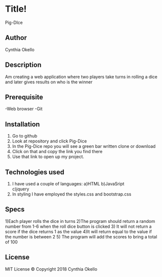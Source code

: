 # Title!
Pig-DIce
## Author
Cynthia Okello
## Description
Am creating a web application where two players take turns in rolling a dice and later gives results on who is the winner
## Prerequisite
-Web browser
-Git
## Installation
1) Go to github
2) Look at repository and click Pig-Dice
3) In the Pig-Dice repo you will see a green bar written clone or download
4) Click on that and copy the link you find there
5) Use that link to open up  my project.
## Technologies used
1) I have used a couple of languages:
  a)HTML
  b)JavaSript                  
  c)jquery
2) In styling I have employed the styles.css and bootstrap.css
## Specs
1)Each player rolls the dice in turns
2)The program should return a random number from 1-6 when the roll dice button is clicked
3) It will not return a score if the dice returns 1 as the value
4)It will return equal to the value if the number is between 2
5) The program will add the scores to bring a total of 100
## License
MIT License
&copy; Copyright 2018 Cynthia Okello
